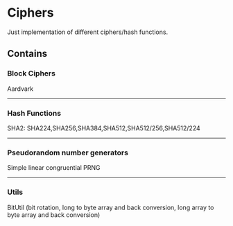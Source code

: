# Ciphers

Just implementation of different ciphers/hash functions.

## Contains 

### Block Ciphers
Aardvark
***
### Hash Functions
SHA2: SHA224,SHA256,SHA384,SHA512,SHA512/256,SHA512/224
***
### Pseudorandom number generators
Simple linear congruential PRNG
***

### Utils
BitUtil (bit rotation, long to byte array and back conversion, long array to byte array and back conversion)
